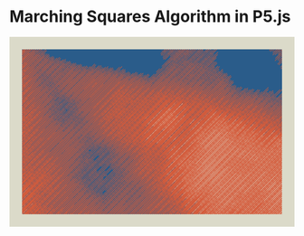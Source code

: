# Marching Squares Algorithm in P5.js

![alt text](https://github.com/omzeton/Marching-squares-final/blob/main/renders/04.04.2021-1617611571606.png?raw=true)
